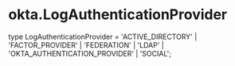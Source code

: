 # okta.LogAuthenticationProvider

type LogAuthenticationProvider = 'ACTIVE_DIRECTORY' | 'FACTOR_PROVIDER' | 'FEDERATION' | 'LDAP' | 'OKTA_AUTHENTICATION_PROVIDER' | 'SOCIAL';

